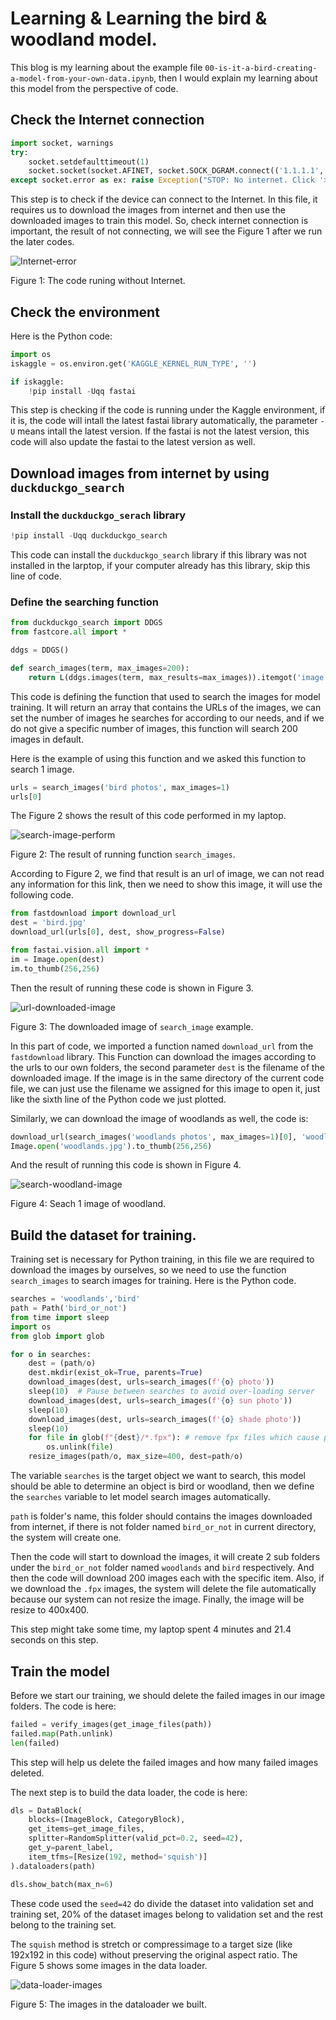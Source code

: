 # Learning & Learning the bird & woodland model.

This blog is my learning about the example file `00-is-it-a-bird-creating-a-model-from-your-own-data.ipynb`, then I would explain my learning about this model from the perspective of code.

## Check the Internet connection

```python
import socket, warnings
try:
    socket.setdefaulttimeout(1)
    socket.socket(socket.AFINET, socket.SOCK_DGRAM.connect(('1.1.1.1', 53))
except socket.error as ex: raise Exception("STOP: No internet. Click '>|' in top right and set 'Internet' switch to on")
```

This step is to check if the device can connect to the Internet. In this file, it requires us to download the images from internet and then use the downloaded images to train this model. So, check internet connection is important, the result of not connecting, we will see the Figure 1 after we run the later codes.

![Internet-error](blog-3-images/image1.png)

Figure 1: The code runing without Internet.

## Check the environment

Here is the Python code:

```python
import os
iskaggle = os.environ.get('KAGGLE_KERNEL_RUN_TYPE', '')

if iskaggle:
    !pip install -Uqq fastai
```

This step is checking if the code is running under the Kaggle environment, if it is, the code will intall the latest fastai library automatically, the parameter `-U` means intall the latest version. If the fastai is not the latest version, this code will also update the fastai to the latest version as well.

## Download images from internet by using `duckduckgo_search`

### Install the `duckduckgo_serach` library

```python
!pip install -Uqq duckduckgo_search
```
This code can install the `duckduckgo_search` library if this library was not installed in the larptop, if your computer already has this library, skip this line of code.

### Define the searching function

```python
from duckduckgo_search import DDGS
from fastcore.all import *

ddgs = DDGS()

def search_images(term, max_images=200):
    return L(ddgs.images(term, max_results=max_images)).itemgot('image')
```

This code is defining the function that used to search the images for model training. It will return an array that contains the URLs of the images, we can set the number of images he searches for according to our needs, and if we do not give a specific number of images, this function will search 200 images in default.

Here is the example of using this function and we asked this function to search 1 image.

```python
urls = search_images('bird photos', max_images=1)
urls[0]
```
The Figure 2 shows the result of this code performed in my laptop.

![search-image-perform](blog-3-images/image2.png)

Figure 2: The result of running function `search_images`.

According to Figure 2, we find that result is an url of image, we can not read any information for this link, then we need to show this image, it will use the following code.

```python
from fastdownload import download_url
dest = 'bird.jpg'
download_url(urls[0], dest, show_progress=False)

from fastai.vision.all import *
im = Image.open(dest)
im.to_thumb(256,256)
```

Then the result of running these code is shown in Figure 3.

![url-downloaded-image](blog-3-images/image3.png)

Figure 3: The downloaded image of `search_image` example.

In this part of code, we imported a function named `download_url` from the `fastdownload` library. This Function can download the images according to the urls to our own folders, the second parameter `dest` is the filename of the downloaded image. If the image is in the same directory of the current code file, we can just use the filename we assigned for this image to open it, just like the sixth line of the Python code we just plotted.

Similarly, we can download the image of woodlands as well, the code is:

```python
download_url(search_images('woodlands photos', max_images=1)[0], 'woodlands.jpg', show_progress=False)
Image.open('woodlands.jpg').to_thumb(256,256)
```

And the result of running this code is shown in Figure 4.

![search-woodland-image](blog-3-images/image4.png)

Figure 4: Seach 1 image of woodland.

## Build the dataset for training.

Training set is necessary for Python training, in this file we are required to download the images by ourselves, so we need to use the function `search_images` to search images for training. Here is the Python code.

```python
searches = 'woodlands','bird'
path = Path('bird_or_not')
from time import sleep
import os
from glob import glob

for o in searches:
    dest = (path/o)
    dest.mkdir(exist_ok=True, parents=True)
    download_images(dest, urls=search_images(f'{o} photo'))
    sleep(10)  # Pause between searches to avoid over-loading server
    download_images(dest, urls=search_images(f'{o} sun photo'))
    sleep(10)
    download_images(dest, urls=search_images(f'{o} shade photo'))
    sleep(10)
    for file in glob(f"{dest}/*.fpx"): # remove fpx files which cause problems with resize_images
        os.unlink(file)
    resize_images(path/o, max_size=400, dest=path/o)
```

The variable `searches` is the target object we want to search, this model should be able to determine an object is bird or woodland, then we define the `searches` variable to let model search images automatically.

`path` is folder's name, this folder should contains the images downloaded from internet, if there is not folder named `bird_or_not` in current directory, the system will create one.

Then the code will start to download the images, it will create 2 sub folders under the `bird_or_not` folder named `woodlands` and `bird` respectively. And then the code will download 200 images each with the specific item. Also, if we download the `.fpx` images, the system will delete the file automatically because our system can not resize the image. Finally, the image will be resize to 400x400.

This step might take some time, my laptop spent 4 minutes and 21.4 seconds on this step.

## Train the model

Before we start our training, we should delete the failed images in our image folders. The code is here:

```python
failed = verify_images(get_image_files(path))
failed.map(Path.unlink)
len(failed)
```

This step will help us delete the failed images and how many failed images deleted.

The next step is to build the data loader, the code is here:

```python
dls = DataBlock(
    blocks=(ImageBlock, CategoryBlock), 
    get_items=get_image_files, 
    splitter=RandomSplitter(valid_pct=0.2, seed=42),
    get_y=parent_label,
    item_tfms=[Resize(192, method='squish')]
).dataloaders(path)

dls.show_batch(max_n=6)
```
These code used the `seed=42` do divide the dataset into validation set and training set, 20% of the dataset images belong to validation set and the rest belong to the training set.

The `squish` method is stretch or compressimage to a target size (like 192x192 in this code) without preserving the original aspect ratio. The Figure 5 shows some images in the data loader.

![data-loader-images](blog-3-images/image5.png)

Figure 5: The images in the dataloader we built.


















